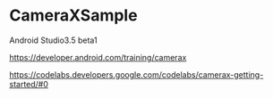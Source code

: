 # CameraXSample
Android Studio3.5 beta1

https://developer.android.com/training/camerax

https://codelabs.developers.google.com/codelabs/camerax-getting-started/#0
